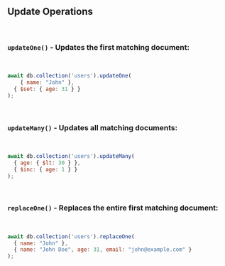 ## Update Operations

&nbsp;
### `updateOne()` - Updates the first matching document:
&nbsp;
```javascript
await db.collection('users').updateOne(
    { name: "John" },
  { $set: { age: 31 } }
);
```
&nbsp;
### `updateMany()` - Updates all matching documents:
&nbsp;
```javascript
await db.collection('users').updateMany(
  { age: { $lt: 30 } },
  { $inc: { age: 1 } }
);
```
&nbsp;
### `replaceOne()` - Replaces the entire first matching document:
&nbsp;

```javascript
await db.collection('users').replaceOne(
  { name: "John" },
  { name: "John Doe", age: 31, email: "john@example.com" }
);
